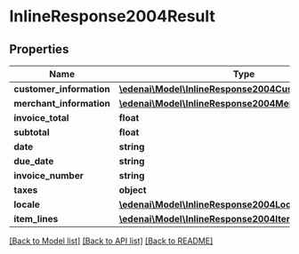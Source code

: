 # InlineResponse2004Result

## Properties
Name | Type | Description | Notes
------------ | ------------- | ------------- | -------------
**customer_information** | [**\edenai\Model\InlineResponse2004CustomerInformation**](InlineResponse2004CustomerInformation.md) |  | [optional] 
**merchant_information** | [**\edenai\Model\InlineResponse2004MerchantInformation**](InlineResponse2004MerchantInformation.md) |  | [optional] 
**invoice_total** | **float** |  | [optional] 
**subtotal** | **float** |  | [optional] 
**date** | **string** |  | [optional] 
**due_date** | **string** |  | [optional] 
**invoice_number** | **string** |  | [optional] 
**taxes** | **object** |  | [optional] 
**locale** | [**\edenai\Model\InlineResponse2004Locale**](InlineResponse2004Locale.md) |  | [optional] 
**item_lines** | [**\edenai\Model\InlineResponse2004ItemLines[]**](InlineResponse2004ItemLines.md) |  | [optional] 

[[Back to Model list]](../README.md#documentation-for-models) [[Back to API list]](../README.md#documentation-for-api-endpoints) [[Back to README]](../README.md)


